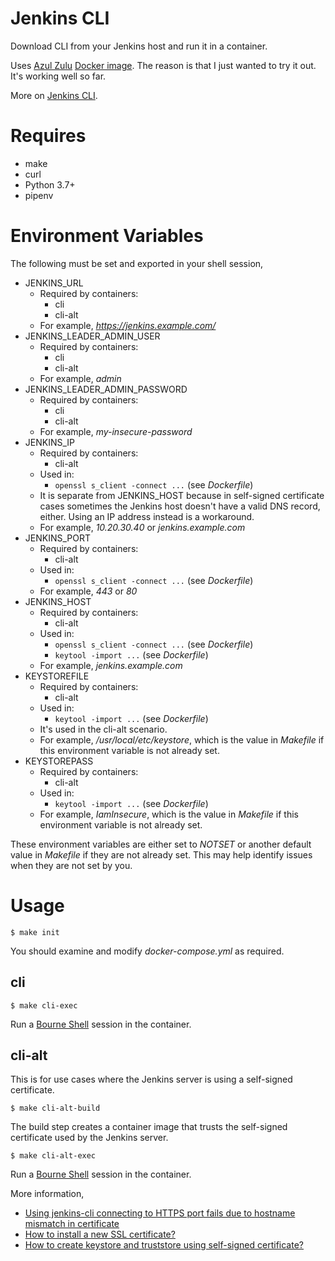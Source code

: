 # Jenkins CLI

Download CLI from your Jenkins host and run it in a container.

Uses [Azul Zulu](https://www.azul.com/downloads/zulu/)
[Docker image](https://hub.docker.com/r/azul/zulu-openjdk/). The reason is that
I just wanted to try it out. It's working well so far.

More on [Jenkins CLI](https://wiki.jenkins.io/display/JENKINS/Jenkins+CLI).

# Requires

- make
- curl
- Python 3.7+
- pipenv

# Environment Variables

The following must be set and exported in your shell session,

- JENKINS_URL
    - Required by containers:
        - cli
        - cli-alt
    - For example, _https://jenkins.example.com/_
- JENKINS_LEADER_ADMIN_USER
    - Required by containers:
        - cli
        - cli-alt
    - For example, _admin_
- JENKINS_LEADER_ADMIN_PASSWORD
    - Required by containers:
        - cli
        - cli-alt
    - For example, _my-insecure-password_
- JENKINS_IP
    - Required by containers:
        - cli-alt
    - Used in:
        - ``openssl s_client -connect ...`` (see _Dockerfile_)
    - It is separate from JENKINS_HOST because in self-signed certificate cases sometimes the Jenkins host doesn't have a valid DNS record, either. Using an IP address instead is a workaround.
    - For example, _10.20.30.40_ or _jenkins.example.com_
- JENKINS_PORT
    - Required by containers:
        - cli-alt
    - Used in:
        - ``openssl s_client -connect ...`` (see _Dockerfile_)
    - For example, _443_ or _80_
- JENKINS_HOST
    - Required by containers:
        - cli-alt
    - Used in:
        - ``openssl s_client -connect ...`` (see _Dockerfile_)
        - ``keytool -import ...`` (see _Dockerfile_)
    - For example, _jenkins.example.com_
- KEYSTOREFILE
    - Required by containers:
        - cli-alt
    - Used in:
        - ``keytool -import ...`` (see _Dockerfile_)
    - It's used in the cli-alt scenario.
    - For example, _/usr/local/etc/keystore_, which is the value in _Makefile_ if this environment variable is not already set.
- KEYSTOREPASS
    - Required by containers:
        - cli-alt
    - Used in:
        - ``keytool -import ...`` (see _Dockerfile_)
    - For example, _IamInsecure_, which is the value in _Makefile_ if this environment variable is not already set.

These environment variables are either set to _NOTSET_ or another default value
in _Makefile_ if they are not already set. This may help identify issues when
they are not set by you.

# Usage

    $ make init

You should examine and modify _docker-compose.yml_ as required.

## cli

    $ make cli-exec

Run a [Bourne Shell](https://en.wikipedia.org/wiki/Bourne_shell) session in the
container.

## cli-alt

This is for use cases where the Jenkins server is using a self-signed
certificate.

    $ make cli-alt-build

The build step creates a container image that trusts the self-signed
certificate used by the Jenkins server.

    $ make cli-alt-exec

Run a [Bourne Shell](https://en.wikipedia.org/wiki/Bourne_shell) session in the
container.

More information,

- [Using jenkins-cli connecting to HTTPS port fails due to hostname mismatch in certificate](https://issues.jenkins-ci.org/browse/JENKINS-12629)
- [How to install a new SSL certificate?](https://support.cloudbees.com/hc/en-us/articles/203821254-How-to-install-a-new-SSL-certificate-)
- [How to create keystore and truststore using self-signed certificate?](https://unix.stackexchange.com/questions/347116/how-to-create-keystore-and-truststore-using-self-signed-certificate)
